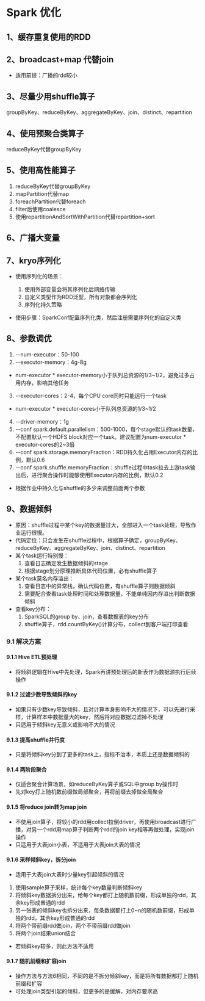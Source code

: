 # Spark 优化
## 1、缓存重复使用的RDD

## 2、broadcast+map 代替join
* 适用前提：广播的rdd较小

## 3、尽量少用shuffle算子
groupByKey、reduceByKey、aggregateByKey、join、distinct、repartition

## 4、使用预聚合类算子
reduceByKey代替groupByKey

## 5、使用高性能算子
1. reduceByKey代替groupByKey
2. mapPartition代替map
3. foreachPartition代替foreach
4. filter后使用coalesce
5. 使用repartitionAndSortWithPartition代替repartition+sort

## 6、广播大变量

## 7、kryo序列化
* 使用序列化的场景：
    1. 使用外部变量会将其序列化后网络传输
    2. 自定义类型作为RDD泛型，所有对象都会序列化
    3. 序列化持久策略

* 使用步骤：SparkConf配置序列化类，然后注册需要序列化的自定义类

## 8、参数调优
1. --num-executor：50-100
2. --executor-memory：4g-8g
* num-executor * executor-memory小于队列总资源的1/3~1/2，避免过多占用内存，影响其他任务
3. --executor-cores：2-4，每个CPU core同时只能运行一个task
* num-executor * executor-cores小于队列总资源的1/3~1/2
4. --driver-memory：1g
5. --conf spark.default.parallelism：500-1000，每个stage默认的task数量，不配置默认一个HDFS block对应一个task。建议配置为num-executor * executor-cores的2~3倍
6. --conf spark.storage.memoryFraction：RDD持久化占用Executor内存的比例，默认0.6
7. --conf spark.shuffle.memoryFraction：shuffle过程中task拉去上游task输出后，进行聚合操作时能够使用Executor内存的比例，默认0.2
* 根据作业中持久化与shuffle的多少来调整前面两个参数

## 9、数据倾斜
* 原因：shuffle过程中某个key的数据量过大，全部进入一个task处理，导致作业运行很慢。
* 代码定位：只会发生在shuffle过程中，根据算子确定，groupByKey、reduceByKey、aggregateByKey、join、distinct、repartition
* 某个task运行特别慢：
    1. 查看日志确定发生数据倾斜的stage
    2. 根据stage划分原理推断具体代码位置，必有shuffle算子
* 某个task莫名内存溢出：
    1. 查看日志中的异常栈，确认代码位置，有shuffle算子则数据倾斜
    2. 需要配合查看task处理时间和处理数据量，不能单纯因内存溢出判断数据倾斜
* 查看key分布：
    1. SparkSQL的group by、join，查看数据表的key分布
    2. shuffle算子，rdd.countByKey()计算分布，collect到客户端打印查看
### 9.1 解决方案
#### 9.1.1 Hive ETL预处理
* 将倾斜逻辑在Hive中先处理，Spark再讲预处理后的新表作为数据源执行后续操作
#### 9.1.2 过滤少数导致倾斜的key
* 如果只有少数key导致倾斜，且对计算本身影响不大的情况下，可以先进行采样，计算样本中数据量大的key，然后将对应数据过滤掉不处理
* 只适用于倾斜key无意义或影响不大的情况
#### 9.1.3 提高shuffle并行度
* 只是将倾斜key分到了更多的task上，指标不治本，本质上还是数据倾斜的
#### 9.1.4 两阶段聚合
* 仅适合聚合计算场景，如reduceByKey算子或SQL中group by操作时
* 先对key打上随机数前缀做局部聚合，再将前缀去掉做全局聚合
#### 9.1.5 将reduce join转为map join
* 不使用join算子，将较小的rdd用collect拉倒driver，再使用broadcast进行广播，对另一个rdd用map算子判断两个rdd的join key相等再做处理，实现join操作
* 只适用于大表join小表，不适用于大表join大表的情况
#### 9.1.6 采样倾斜key，拆分join
* 适用于大表join大表时少量key引起倾斜的情况
1. 使用sample算子采样，统计每个key数量判断倾斜key
2. 将倾斜key数据拆分出来，给每个key都打上随机数前缀，形成单独的rdd，其余key形成普通的rdd
3. 另一张表的倾斜key也拆分出来，每条数据都打上0~n的随机数前缀，形成单独的rdd，其余key形成普通的rdd
4. 将两个带前缀rdd做join，两个不带前缀rdd做join
5. 将两个join结果union结合
* 若倾斜key较多，则此方法不适用
#### 9.1.7 随机前缀和扩容join
* 操作方法与方法6相同，不同的是不拆分倾斜key，而是将所有数据都打上随机前缀和扩容
* 可处理join类型引起的倾斜，但更多的是缓解，对内存要求高
